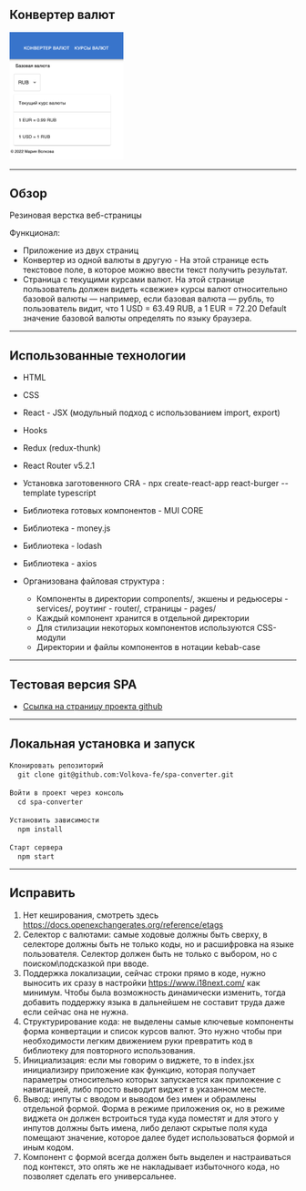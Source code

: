 ## Конвертер валют

<img src="demo/main_convert.png" width="200">

___
## Обзор

Резиновая верстка веб-страницы

Функционал:
 * Приложение из двух страниц
 * Конвертер из одной валюты в другую - На этой странице есть текстовое поле, в которое можно ввести текст получить результат.
 * Страница с текущими курсами валют. На этой странице пользователь должен видеть «свежие» курсы валют относительно базовой валюты — например, если базовая валюта — рубль, то пользователь видит, что 1 USD = 63.49 RUB, а 1 EUR = 72.20
Default значение базовой валюты определять по языку браузера.
___
## Использованные технологии
* HTML
* CSS
* React - JSX (модульный подход с использованием import, export)
* Hooks
* Redux (redux-thunk)
* React Router v5.2.1
* Установка заготовенного CRA - npx create-react-app react-burger --template typescript 
* Библиотека готовых компонентов - MUI CORE
* Библиотека - money.js
* Библиотека - lodash
* Библиотека - axios
 
* Организована файловая структура : 
  - Компоненты в директории components/, экшены и редьюсеры - services/, роутинг - router/, страницы - pages/
  - Каждый компонент хранится в отдельной директории
  - Для стилизации некоторых компонентов используются CSS-модули 
  - Директории и файлы компонентов в нотации kebab-case

___
## Тестовая версия SPA

* [Ссылка на страницу проекта github](https://volkova-fe.github.io/spa-converter/)

___
## Локальная установка и запуск

```
Клонировать репозиторий
  git clone git@github.com:Volkova-fe/spa-converter.git

Войти в проект через консоль
  cd spa-converter

Установить зависимости
  npm install

Старт сервера
  npm start
```
___
## Исправить

1. Нет кеширования, смотреть здесь https://docs.openexchangerates.org/reference/etags
2. Селектор с валютами: самые ходовые должны быть сверху, в селекторе должны быть не только коды, но и расшифровка на языке пользователя. Селектор должен быть не только с выбором, но с поиском\подсказкой при вводе.
3. Поддержка локализации, сейчас строки прямо в коде, нужно выносить их сразу в настройки https://www.i18next.com/ как минимум. Чтобы была возможность динамически изменить, тогда добавить поддержку языка в дальнейшем не составит труда даже если сейчас она не нужна.
4. Структурирование кода: не выделены самые ключевые компоненты форма конвертации и список курсов валют. Это нужно чтобы при необходимости легким движением руки превратить код в библиотеку для повторного использования.
5. Инициализация: если мы говорим о виджете, то в index.jsx инициализиру приложение как функцию, которая получает параметры относительно которых запускается как приложение с навигацией, либо просто выводит виджет в указанном месте.
6. Вывод: инпуты с вводом и выводом без имен и обрамлены отдельной формой. Форма в режиме приложения ок, но в режиме виджета он должен встроиться туда куда поместят и для этого у инпутов должны быть имена, либо делают скрытые поля куда помещают значение, которое далее будет использоваться формой и иным кодом.
7. Компонент с формой всегда должен быть выделен и настраиваться под контекст, это опять же не накладывает избыточного кода, но позволяет сделать его универсальнее.
